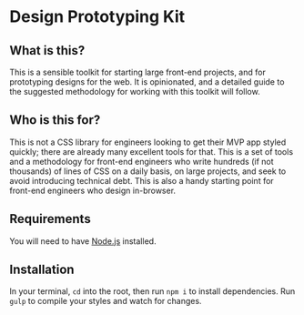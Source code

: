 # Design Prototyping Kit

## What is this?
This is a sensible toolkit for starting large front-end projects, and for prototyping designs for the web. It is opinionated, and a detailed guide to the suggested methodology for working with this toolkit will follow.

## Who is this for?
This is not a CSS library for engineers looking to get their MVP app styled quickly; there are already many excellent tools for that. This is a set of tools and a methodology for front-end engineers who write hundreds (if not thousands) of lines of CSS on a daily basis, on large projects, and seek to avoid introducing technical debt. This is also a handy starting point for front-end engineers who design in-browser.

## Requirements
You will need to have [Node.js](https://nodejs.org) installed.

## Installation
In your terminal, `cd` into the root, then run `npm i` to install dependencies.
Run `gulp` to compile your styles and watch for changes.
